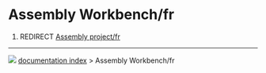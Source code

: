 # Assembly Workbench/fr
1.  REDIRECT [Assembly project/fr](Assembly_project/fr.md)



---
![](images/Right_arrow.png) [documentation index](../README.md) > Assembly Workbench/fr

